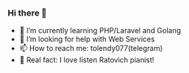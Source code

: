### Hi there 👋
- 🌱 I’m currently learning PHP/Laravel and Golang
- 🤔 I’m looking for help with Web Services
- 📫 How to reach me: tolendy077(telegram)
- 🎸 Real fact: I love listen Ratovich pianist!
